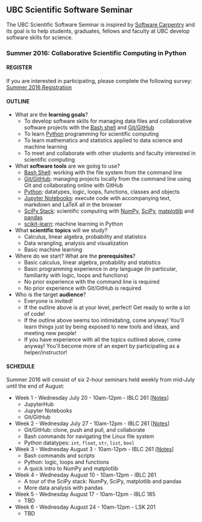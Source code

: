 ## UBC Scientific Software Seminar

The UBC Scientific Software Seminar is inspired by [Software Carpentry](http://software-carpentry.org/) and its goal is to help students, graduates, fellows and faculty at UBC develop software skills for science.

### Summer 2016: Collaborative Scientific Computing in Python

#### REGISTER

If you are interested in participating, please complete the following survey: [Summer 2016 Registration](https://survey.ubc.ca/s/scientific-software-seminar-registration/)

#### OUTLINE

* What are the **learning goals**?
  * To develop software skills for managing data files and collaborative software projects with the [Bash shell](https://www.gnu.org/software/bash/) and [Git/GitHub](https://github.com/)
  * To learn [Python](https://www.python.org/) programming for scientific computing
  * To learn mathematics and statistics applied to data science and machine learning
  * To meet and collaborate with other students and faculty interested in scientific computing
* What **software tools** are we going to use?
  * [Bash Shell](https://www.gnu.org/software/bash/): working with the file system from the command line
  * [Git/GitHub](https://github.com/): managing projects locally from the command line using Git and collaborating online with GitHub
  * [Python](https://www.python.org/): datatypes, logic, loops, functions, classes and objects
  * [Jupyter Notebooks](http://jupyter.org/): execute code with accompanying text, markdown and LaTeX all in the browser
  * [SciPy Stack](http://scipy.org/): scientific computing with [NumPy](http://www.numpy.org/), [SciPy](http://scipy.org/), [matplotlib](http://matplotlib.org/) and [pandas](http://pandas.pydata.org/)
  * [scikit-learn](http://scikit-learn.org/): machine learning in Python
* What **scientific topics** will we study?
  * Calculus, linear algebra, probability and statistics
  * Data wrangling, analysis and visualization
  * Basic machine learning
* Where do we start? What are the **prerequisites**?
  * Basic calculus, linear algebra, probability and statistics
  * Basic programming experience in *any* language (in particular, familiarity with logic, loops and functions)
  * No prior experience with the command line is required
  * No prior experience with Git/GitHub is required
* Who is the target **audience**?
  * Everyone is invited!
  * If the outline above is at your level, perfect! Get ready to write a lot of code!
  * If the outline above seems too intimidating, come anyway! You'll learn things just by being exposed to new tools and ideas, and meeting new people!
  * If you have experience with all the topics outlined above, come anyway! You'll become more of an expert by participating as a helper/instructor!

#### SCHEDULE

Summer 2016 will consist of six 2-hour seminars held weekly from mid-July until the end of August:

* Week 1 - Wednesday July 20 - 10am-12pm - IBLC 261 [[Notes](2016-07-20-notes.ipynb)]
  * JupyterHub
  * Jupyter Notebooks
  * Git/GitHub
* Week 2 - Wednesday July 27 - 10am-12pm - IBLC 261 [[Notes](2016-07-27-notes.ipynb)]
  * Git/GitHub: clone, push and pull, and collaborate
  * Bash commands for navigating the Linux file system
  * Python datatypes: `int`, `float`, `str`, `list`, `bool`
* Week 3 - Wednesday August 3 - 10am-12pm - IBLC 261 [[Notes](2016-08-03-notes/2016-08-03-notes.ipynb)]
  * Bash commands and scripts
  * Python: logic, loops and functions
  * A quick intro to NumPy and matplotlib
* Week 4 - Wednesday August 10 - 10am-12pm - IBLC 261
  * A tour of the SciPy stack: NumPy, SciPy, matplotlib and pandas
  * More data analysis with pandas
* Week 5 - Wednesday August 17 - 10am-12pm - IBLC 185
  * TBD
* Week 6 - Wednesday August 24 - 10am-12pm - LSK 201
  * TBD
